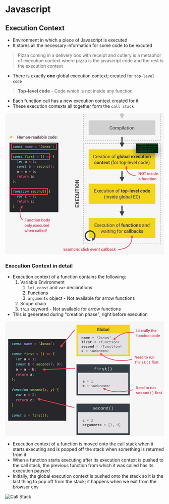 # **Javascript**

## **Execution Context**

* Environment in which a piece of Javascript is executed
* It stores all the necessary information for some code to be excuted

> Pizza coming in a delivery box with receipt and cutlery is a metaphor of execution context where pizza is the javascript code and the rest is the execution context

* There is exactly **one** global execution context; created for `top-level code`

> **Top-level code** - Code which is not inside any function

* Each function call has a new execution context created for it
* These execution contexts all together form the `call stack`

![Execution Context in Javascript](../../javascript/images/js-execution-context.png)

### **Execution Context in detail**

* Execution context of a function contains the following:
  1. Variable Environment
     1. `let`, `const` and `var` declarations
     2. Functions
     3. `arguments` object - Not available for arrow functions
  2. Scope chain
  3. `this` keyword - Not available for arrow functions
* This is generated during "creation phase", right before execution

![Execution Context Detail in Javascript](../../javascript/images/js-execution-context-detail.png)

* Execution context of a function is moved onto the call stack when it starts executing and is popped off the stack when something is returned from it
* When a function starts executing after its execution context is pushed to the call stack, the previous function from which it was called has its execution paused
* Initially, the global execution context is pushed onto the stack so it is the last thing to pop off from the stack; it happens when we exit from the browser env

![Call Stack](https://vaibhavguptame.files.wordpress.com/2018/01/callstack.gif?w=1100)